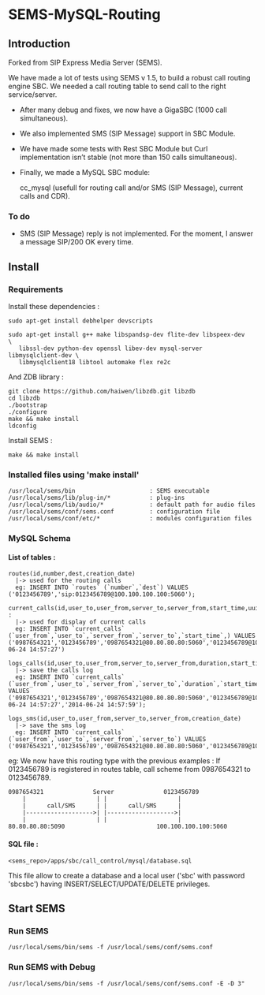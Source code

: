 # SEMS-MySQL-Routing

## Introduction
          
Forked from SIP Express Media Server (SEMS).

We have made a lot of tests using SEMS v 1.5, to build a robust call routing engine SBC. We needed a call routing table to send call to the right service/server.

 * After many debug and fixes, we now have a GigaSBC (1000 call simultaneous).

 * We also implemented SMS (SIP Message) support in SBC Module.

 * We have made some tests with Rest SBC Module but Curl implementation isn’t stable (not more than 150 calls simultaneous).

 * Finally, we made a MySQL SBC module:


      cc_mysql (usefull for routing call and/or SMS (SIP Message), current calls and CDR).

### To do

 * SMS (SIP Message) reply is not implemented. For the moment, I answer a message SIP/200 OK every time.

## Install

### Requirements

Install these dependencies :

    sudo apt-get install debhelper devscripts
        
    sudo apt-get install g++ make libspandsp-dev flite-dev libspeex-dev        \
       libssl-dev python-dev openssl libev-dev mysql-server libmysqlclient-dev \
       libmysqlclient18 libtool automake flex re2c
        
And ZDB library :

    git clone https://github.com/haiwen/libzdb.git libzdb
    cd libzdb
    ./bootstrap
    ./configure
    make && make install
    ldconfig

Install SEMS :

    make && make install

### Installed files using 'make install'

    /usr/local/sems/bin                     : SEMS executable
    /usr/local/sems/lib/plug-in/*           : plug-ins
    /usr/local/sems/lib/audio/*             : default path for audio files
    /usr/local/sems/conf/sems.conf          : configuration file
    /usr/local/sems/conf/etc/*              : modules configuration files

### MySQL Schema

#### List of tables :

    routes(id,number,dest,creation_date)
      |-> used for the routing calls 
      eg: INSERT INTO `routes` (`number`,`dest`) VALUES ('0123456789','sip:0123456789@100.100.100.100:5060');
      
    current_calls(id,user_to,user_from,server_to,server_from,start_time,uuid,creation_date) : 
      |-> used for display of current calls 
      eg: INSERT INTO `current_calls` (`user_from`,`user_to`,`server_from`,`server_to`,`start_time`,) VALUES ('0987654321','0123456789','0987654321@80.80.80.80:5060','0123456789@100.100.100.100:5060','2014-06-24 14:57:27')
      
    logs_calls(id,user_to,user_from,server_to,server_from,duration,start_time,end_time,creation_date)
      |-> save the calls log 
      eg: INSERT INTO `current_calls` (`user_from`,`user_to`,`server_from`,`server_to`,`duration`,`start_time`,`end_time`) VALUES ('0987654321','0123456789','0987654321@80.80.80.80:5060','0123456789@100.100.100.100:5060','32','2014-06-24 14:57:27','2014-06-24 14:57:59');
      
    logs_sms(id,user_to,user_from,server_to,server_from,creation_date)
      |-> save the sms log
      eg: INSERT INTO `current_calls` (`user_from`,`user_to`,`server_from`,`server_to`) VALUES ('0987654321','0123456789','0987654321@80.80.80.80:5060','0123456789@100.100.100.100:5060');

eg: We now have this routing type with the previous examples :
If 0123456789 is registered in routes table, call scheme from 0987654321 to 0123456789.

    0987654321              Server              0123456789
        |                    | |                    |  
        |      call/SMS      | |      call/SMS      |                
        |------------------->| |------------------->|
        |                    | |                    |
    80.80.80.80:5090                          100.100.100.100:5060


#### SQL file :

    <sems_repo>/apps/sbc/call_control/mysql/database.sql

This file allow to create a database and a local user ('sbc' with password 'sbcsbc') having INSERT/SELECT/UPDATE/DELETE privileges.

## Start SEMS

### Run SEMS

    /usr/local/sems/bin/sems -f /usr/local/sems/conf/sems.conf

### Run SEMS with Debug

    /usr/local/sems/bin/sems -f /usr/local/sems/conf/sems.conf -E -D 3"


